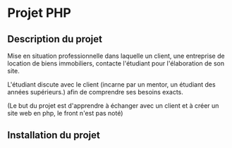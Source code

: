 # Projet PHP

## Description du projet

Mise en situation professionnelle dans laquelle un client, une entreprise de location de biens immobiliers, contacte l'étudiant pour l'élaboration de son site.

L'étudiant discute avec le client (incarne par un mentor, un étudiant des années supérieurs.) afin de comprendre ses besoins exacts.

(Le but du projet est d'apprendre à échanger avec un client et à créer un site web en php, le front n'est pas noté)

## Installation du projet
